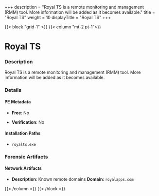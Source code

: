 +++
description = "Royal TS is a remote monitoring and management (RMM) tool. More information will be added as it becomes available."
title = "Royal TS"
weight = 10
displayTitle = "Royal TS"
+++


{{< block "grid-1" >}}
{{< column "mt-2 pt-1">}}

# Royal TS


### Description

Royal TS is a remote monitoring and management (RMM) tool. More information will be added as it becomes available.




### Details


#### PE Metadata


- **Free**: No

- **Verification**: No




#### Installation Paths
- `royalts.exe`

### Forensic Artifacts




#### Network Artifacts

- **Description**: Known remote domains
  **Domain**: `royalapps.com`








{{< /column >}}
{{< /block >}}
